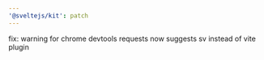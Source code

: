```yaml
---
'@sveltejs/kit': patch
---
```


fix: warning for chrome devtools requests now suggests sv instead of vite plugin
